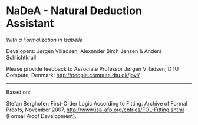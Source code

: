 ﻿NaDeA - Natural Deduction Assistant
===================================

*With a Formalization in Isabelle*

Developers: Jørgen Villadsen, Alexander Birch Jensen & Anders Schlichtkrull

Please provide feedback to Associate Professor Jørgen Villadsen, DTU Compute, Denmark: http://people.compute.dtu.dk/jovi/

---

Based on:

Stefan Berghofer: First-Order Logic According to Fitting. Archive of Formal Proofs, November 2007, http://www.isa-afp.org/entries/FOL-Fitting.shtml (Formal Proof Development).
